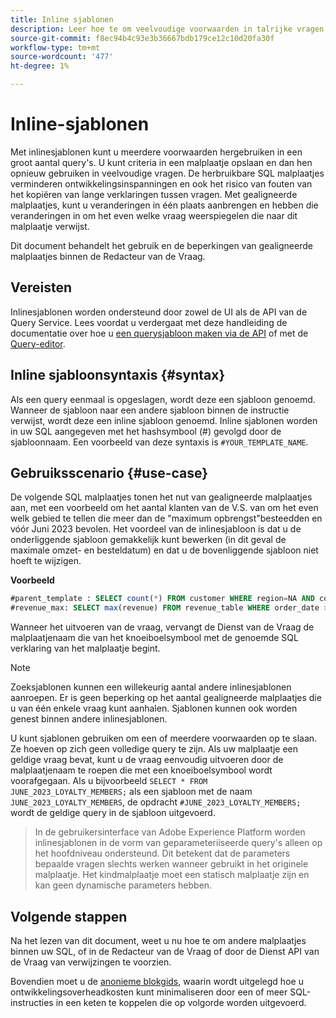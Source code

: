 ```yaml
---
title: Inline sjablonen
description: Leer hoe te om veelvoudige voorwaarden in talrijke vragen met gealigneerde malplaatjes opnieuw te gebruiken.
source-git-commit: f8ec94b4c93e3b36667bdb179ce12c10d20fa30f
workflow-type: tm+mt
source-wordcount: '477'
ht-degree: 1%

---
```


# Inline-sjablonen

Met inlinesjablonen kunt u meerdere voorwaarden hergebruiken in een groot aantal query&#39;s. U kunt criteria in een malplaatje opslaan en dan hen opnieuw gebruiken in veelvoudige vragen. De herbruikbare SQL malplaatjes verminderen ontwikkelingsinspanningen en ook het risico van fouten van het kopiëren van lange verklaringen tussen vragen. Met gealigneerde malplaatjes, kunt u veranderingen in één plaats aanbrengen en hebben die veranderingen in om het even welke vraag weerspiegelen die naar dit malplaatje verwijst.

Dit document behandelt het gebruik en de beperkingen van gealigneerde malplaatjes binnen de Redacteur van de Vraag.

## Vereisten

Inlinesjablonen worden ondersteund door zowel de UI als de API van de Query Service. Lees voordat u verdergaat met deze handleiding de documentatie over hoe u [een querysjabloon maken via de API](../api/query-templates.md#create-a-query-template) of met de [Query-editor](../ui/user-guide.md#query-authoring).

## Inline sjabloonsyntaxis {#syntax}

Als een query eenmaal is opgeslagen, wordt deze een sjabloon genoemd. Wanneer de sjabloon naar een andere sjabloon binnen de instructie verwijst, wordt deze een inline sjabloon genoemd. Inline sjablonen worden in uw SQL aangegeven met het hashsymbool (#) gevolgd door de sjabloonnaam. Een voorbeeld van deze syntaxis is `#YOUR_TEMPLATE_NAME`.

## Gebruiksscenario {#use-case}

De volgende SQL malplaatjes tonen het nut van gealigneerde malplaatjes aan, met een voorbeeld om het aantal klanten van de V.S. van om het even welk gebied te tellen die meer dan de &quot;maximum opbrengst&quot;besteedden en vóór Juni 2023 bevolen. Het voordeel van de inlinesjabloon is dat u de onderliggende sjabloon gemakkelijk kunt bewerken (in dit geval de maximale omzet- en besteldatum) en dat u de bovenliggende sjabloon niet hoeft te wijzigen.

**Voorbeeld**

```sql
#parent_template : SELECT count(*) FROM customer WHERE region=NA AND country=US AND revenue > #revenue_max
#revenue_max: SELECT max(revenue) FROM revenue_table WHERE order_date > '01-06-2023'
```

Wanneer het uitvoeren van de vraag, vervangt de Dienst van de Vraag de malplaatjenaam die van het knoeiboelsymbool met de genoemde SQL verklaring van het malplaatje begint.

>[!NOTE]
>
>Zoeksjablonen kunnen een willekeurig aantal andere inlinesjablonen aanroepen. Er is geen beperking op het aantal gealigneerde malplaatjes die u van één enkele vraag kunt aanhalen. Sjablonen kunnen ook worden genest binnen andere inlinesjablonen.

U kunt sjablonen gebruiken om een of meerdere voorwaarden op te slaan. Ze hoeven op zich geen volledige query te zijn. Als uw malplaatje een geldige vraag bevat, kunt u de vraag eenvoudig uitvoeren door de malplaatjenaam te roepen die met een knoeiboelsymbool wordt voorafgegaan. Als u bijvoorbeeld `SELECT * FROM JUNE_2023_LOYALTY_MEMBERS;` als een sjabloon met de naam `JUNE_2023_LOYALTY_MEMBERS`, de opdracht  `#JUNE_2023_LOYALTY_MEMBERS;` wordt de geldige query in de sjabloon uitgevoerd.

>
>
>In de gebruikersinterface van Adobe Experience Platform worden inlinesjablonen in de vorm van geparameteriiseerde query&#39;s alleen op het hoofdniveau ondersteund. Dit betekent dat de parameters bepaalde vragen slechts werken wanneer gebruikt in het originele malplaatje. Het kindmalplaatje moet een statisch malplaatje zijn en kan geen dynamische parameters hebben.

## Volgende stappen

Na het lezen van dit document, weet u nu hoe te om andere malplaatjes binnen uw SQL, of in de Redacteur van de Vraag of door de Dienst API van de Vraag van verwijzingen te voorzien.

Bovendien moet u de [anonieme blokgids](./anonymous-block.md), waarin wordt uitgelegd hoe u ontwikkelingsoverheadkosten kunt minimaliseren door een of meer SQL-instructies in een keten te koppelen die op volgorde worden uitgevoerd.
